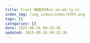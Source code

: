 ```yaml
---
title: Front-栅格布局xs-sm-md-lg-xl
index_img: /img_index/index/XXXX.png
tags: []
categories: []
date: 2025-08-26 09:33:36
updated: 2025-08-26 09:33:36
---
```

